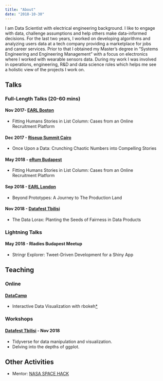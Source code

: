 ```yaml
---
title: "About"
date: "2018-10-30"
---
```



I am Data Scientist with electrical engineering background. I like to engage with data, challenge assumptions and help others make data-informed decisions. For the last two years, I worked on developing algorithms and analyzing users data at a tech company providing a marketplace for jobs and career services. Prior to that I obtained my Master’s degree in “Systems Engineering and Engineering Management” with a focus on electronics where I worked with wearable sensors data. During my work I was involved in operations, engineering, R&D and data science roles which helps me see a holistic view of the projects I work on.

## Talks

### Full-Length Talks (20-60 mins)

#### Nov 2017- [EARL Boston](https://earlconf.com/2017/boston/)

- Fitting Humans Stories in List Column: Cases from an Online Recruitment Platform

#### Dec 2017 - [Riseup Summit Cairo](https://riseupsummit.com/#/speakers)

- Once Upon a Data: Crunching Chaotic Numbers into Compelling Stories

#### May 2018 - [eRum Budapest](https://2018.erum.io/)

- Fitting Humans Stories in List Column: Cases from an Online Recruitment Platform

#### Sep 2018 - [EARL London](https://earlconf.com/2018/london/)

- Beyond Prototypes: A Journey to The Production Land

#### Nov 2018 - [Datafest Tbilisi](https://datafest.ge/agenda-day1.html)

- The Data Lorax: Planting the Seeds of Fairness in Data Products

### Lightning Talks

#### May 2018 - Rladies Budapest Meetup 

- Stringr Explorer: Tweet-Driven Development for a Shiny App


## Teaching 

### Online 

#### [DataCamp](https://www.datacamp.com)

- Interactive Data Visualization with rbokeh[*](https://www.datacamp.com/courses/interactive-data-visualization-with-rbokeh)

### Workshops

#### [Datafest Tbilisi](https://datafest.ge/agenda-day2.html) - Nov 2018

- Tidyverse for data manipulation and visualization.
- Delving into the depths of ggplot.

## Other Activities 

- Mentor: [NASA SPACE HACK](https://nasaspacehack.splashthat.com/)